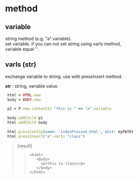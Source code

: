 # method
## variable
string method (e.g. "a".variable).  
set variable.
if you can not set string using varIs method,  
variable equal ''.

## varIs (str)
exchange variable to string.
use with pressInsert method.

*__str__* : string, variable value. 

 ```ruby
  html = HTML.new  
  body = BODY.new
  
  p1 = P.new.contentIs "this is " << "a".variable
  
  body.addChild p1
  html.addChild body
      
  html.pressConfig(name: 'indexPressed.html', dist: myPATH)
  html.pressInsert("a".varIs "class")

 ```
>[result]
>>```
>><html>
>>    <body>
>>  	<p>this is class</p>
>>    </body>
>></html>
>>```
